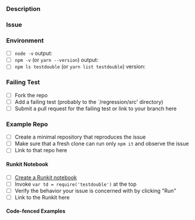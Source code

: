 ### Description
<!-- A quick description of what you're trying to accomplish -->

### Issue

<!--
  What went wrong? (If this issue is a general question or a proposed change,
  feel free to delete this and subsequent sections.
-->

### Environment

- [ ] `node -v` output:
- [ ] `npm -v` (or `yarn --version`) output:
- [ ] `npm ls testdouble` (or `yarn list testdouble`) version:

<!--
  The easier you make it for others to reproduce what you're describing, the
  sooner it will be addressed. If we can't replicate the described behavior, we
  may be forced to close the issue without finding a satisfying resolution.

  Below are four approaches you might take to communicate the issue, in
  descending order of awesomeness. Please choose one and feel free to delete
  the others from this template.
-->

### Failing Test

- [ ] Fork the repo
- [ ] Add a failing test (probably to the `/regression/src' directory)
- [ ] Submit a pull request for the failing test or link to your branch here

### Example Repo

- [ ] Create a minimal repository that reproduces the issue
- [ ] Make sure that a fresh clone can run only `npm it` and observe the issue
- [ ] Link to that repo here

#### Runkit Notebook

- [ ] [Create a Runkit notebook](https://runkit.com/new)
- [ ] Invoke `var td = require('testdouble')` at the top
- [ ] Verify the behavior your issue is concerned with by clicking "Run"
- [ ] Link to the Runkit here

#### Code-fenced Examples

<!--
  If none of the above approaches are feasible or appropriate, you may use
  Markdown code fences (e.g. ```js ……… ```) to demonstrate the behavior here.
  Please note that issues submitted with only code-fence examples will be
  deprioritized if they prove difficult to reproduce.
-->

